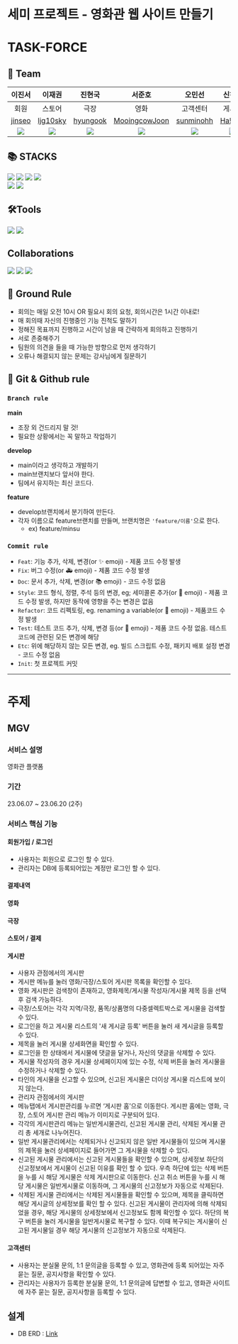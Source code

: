 # 세미 프로젝트 - 영화관 웹 사이트 만들기

# TASK-FORCE

## 🦹‍ Team
|이진서|이재권|진현국|서준호|오민선|신하원|
|:---:|:---:|:---:|:---:|:---:|:---:|
|회원|스토어|극장|영화|고객센터|게시판|
|[jinseo](https://github.com/ljjs0121)|[ljg10sky](https://github.com/ljg10sky)|[hyungook](https://github.com/hyungook-jin)|[MooingcowJoon](https://github.com/MooingcowJoon)|[sunminohh](https://github.com/sunminohh)|[Ha!won](https://github.com/Shinhawo)|
|![](https://avatars.githubusercontent.com/u/94761254?v=4)|![](https://avatars.githubusercontent.com/u/130030785?v=4)|![](https://avatars.githubusercontent.com/u/130140565?v=4)|![](https://avatars.githubusercontent.com/u/130448178?v=4)|![](https://avatars.githubusercontent.com/u/130140763?v=4)|![](https://avatars.githubusercontent.com/u/122660720?v=4)|

## 📚 STACKS
<img src="https://img.shields.io/badge/java-007396?style=for-the-badge&logo=java&logoColor=white"> <img src="https://img.shields.io/badge/html5-E34F26?style=for-the-badge&logo=html5&logoColor=white"> <img src="https://img.shields.io/badge/css-1572B6?style=for-the-badge&logo=css3&logoColor=white"> <img src="https://img.shields.io/badge/javascript-F7DF1E?style=for-the-badge&logo=javascript&logoColor=black"><br/>
<img src="https://img.shields.io/badge/bootstrap-7952B3?style=for-the-badge&logo=bootstrap&logoColor=white"> <img src="https://img.shields.io/badge/oracle-F80000?style=for-the-badge&logo=oracle&logoColor=white">

## 🛠Tools 
<img src="https://img.shields.io/badge/git-F05032?style=for-the-badge&logo=git&logoColor=white"> <img src="https://img.shields.io/badge/sourcetree-0052CC?style=for-the-badge&logo=sourcetree&logoColor=white">

## Collaborations
<img src="https://img.shields.io/badge/github-181717?style=for-the-badge&logo=github&logoColor=white"> <img src="https://img.shields.io/badge/slack-4A154B?style=for-the-badge&logo=slack&logoColor=white"> <img src="https://img.shields.io/badge/notion-000000?style=for-the-badge&logo=notion&logoColor=white">

## 📝 Ground Rule
- 회의는 매일 오전 10시 OR 필요시 회의 요청, 회의시간은 1시간 이내로!
- 매 회의때 자신의 진행중인 기능 진척도 말하기
- 정해진 목표까지 진행하고 시간이 남을 때 간략하게 회의하고 진행하기
- 서로 존중해주기
- 팀원의 의견을 들을 때 가능한 방향으로 먼저 생각하기
- 오류나 해결되지 않는 문제는 강사님에게 질문하기

## 👥 Git & Github rule

### `Branch rule`
**main**
- 조장 외 건드리지 말 것!
- 필요한 상황에서는 꼭 말하고 작업하기

**develop**
- main이라고 생각하고 개발하기
- main브랜치보다 앞서야 한다.
- 팀에서 유지하는 최신 코드다.

**feature**
- develop브랜치에서 분기하여 만든다.
- 각자 이름으로 feature브랜치를 만들며, 브랜치명은 `'feature/이름'`으로 한다.
  + ex) feature/minsu

### `Commit rule`

- `Feat`: 기능 추가, 삭제, 변경(or ✨ emoji) - 제품 코드 수정 발생
- `Fix`: 버그 수정(or 🚑 emoji) - 제품 코드 수정 발생
- `Doc`: 문서 추가, 삭제, 변경(or 📚 emoji) - 코드 수정 없음
- `Style`: 코드 형식, 정렬, 주석 등의 변경, eg; 세미콜론 추가(or 🎨 emoji) - 제품 코드 수정 발생, 하지만 동작에 영향을 주는 변경은 없음
- `Refactor`: 코드 리펙토링, eg. renaming a variable(or 🚜 emoji) - 제품코드 수정 발생
- `Test`: 테스트 코드 추가, 삭제, 변경 등(or 🔬 emoji) - 제품 코드 수정 없음. 테스트 코드에 관련된 모든 변경에 해당
- `Etc`: 위에 해당하지 않는 모든 변경, eg. 빌드 스크립트 수정, 패키지 배포 설정 변경 - 코드 수정 없음
- `Init`: 첫 프로젝트 커밋

---

# 주제
## MGV
### 서비스 설명
영화관 플랫폼

### 기간
23.06.07 ~ 23.06.20 (2주)

### 서비스 핵심 기능

#### 회원가입 / 로그인
- 사용자는 회원으로 로그인 할 수 있다.
- 관리자는 DB에 등록되어있는 계정만 로그인 할 수 있다.

#### 결제내역

#### 영화

#### 극장

#### 스토어 / 결제

#### 게시판
- 사용자 관점에서의 게시판
- 게시판 메뉴를 눌러 영화/극장/스토어 게시판 목록을 확인할 수 있다.
- 영화 게시판은 검색창이 존재하고, 영화제목/게시물 작성자/게시물 제목 등을 선택후 검색 가능하다.
- 극장/스토어는 각각 지역/극장, 품목/상품명의 다중셀렉트박스로 게시물을 검색할 수 있다.
- 로그인을 하고 게시물 리스트의 '새 게시글 등록' 버튼을 눌러 새 게시글을 등록할 수 있다. 
- 제목을 눌러 게시물 상세화면을 확인할 수 있다.
- 로그인을 한 상태에서 게시물에 댓글을 달거나, 자신의 댓글을 삭제할 수 있다.
- 게시물 작성자의 경우 게시물 상세페이지에 있는 수정, 삭제 버튼을 눌러 게시물을 수정하거나 삭제할 수 있다.
- 타인의 게시물을 신고할 수 있으며, 신고된 게시물은 더이상 게시물 리스트에 보이지 않는다.
- 관리자 관점에서의 게시판
- 메뉴탭에서 게시판관리를 누르면 ‘게시판 홈’으로 이동한다. 게시판 홈에는 영화, 극장, 스토어 게시판 관리 메뉴가 이미지로 구분되어 있다.
- 각각의 게시판관리 메뉴는 일반게시물관리, 신고된 게시물 관리, 삭제된 게시물 관리 총 세개로 나누어진다.
- 일반 게시물관리에서는 삭제되거나 신고되지 않은 일반 게시물들이 있으며 게시물의 제목을 눌러 상세페이지로 들어가면 그 게시물을 삭제할 수 있다.
- 신고된 게시물 관리에서는 신고된 게시물들을 확인할 수 있으며,  상세정보 하단의 신고정보에서 게시물이 신고된 이유를 확인 할 수 있다. 우측 하단에 있는 삭제 버튼을 누를 시 해당 게시물은 삭제 게시판으로 이동한다. 신고 취소 버튼을 누를 시 해당 게시물은 일반게시물로 이동하며, 그 게시물의 신고정보가 자동으로 삭제된다.
- 삭제된 게시물 관리에서는 삭제된 게시물들을 확인할 수 있으며, 제목을 클릭하면 해당 게시글의 상세정보를 확인 할 수 있다. 신고된 게시물이 관리자에 의해 삭제되었을 경우, 해당 게시물의 상세정보에서 신고정보도 함께 확인할 수 있다. 하단의 복구 버튼을 눌러 게시물을 일반게시물로 복구할 수 있다. 이때 복구되는 게시물이 신고된 게시물일 경우 해당 게시물의 신고정보가 자동으로 삭제된다.


#### 고객센터
  - 사용자는 분실물 문의, 1:1 문의글을 등록할 수 있고, 영화관에 등록 되어있는 자주 묻는 질문, 공지사항을 확인할 수 있다.
  - 관리자는 사용자가 등록한 분실물 문의, 1:1 문의글에 답변할 수 있고, 영화관 사이트에 자주 묻는 질문, 공지사항을 등록할 수 있다.

## 설계
- DB ERD : [Link](https://www.erdcloud.com/d/4nYKSKxkRtdsYwCgh)
